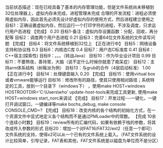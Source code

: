 当前状态描述：现在已经具备了基本的内存管理功能，但是文件系统尚未移植到32位处理器上，虚拟内存未完成，进程管理未完成
合理的开发流程：进程必须使用虚拟内存，因此首先必须先设计好虚拟内存的使用方式，然后进程建立使用之
目标1：正确设置虚拟内存，然后运行一个打印字符的进程，不涉及调度，只求运行用户态进程      【完成】 0.20
目标1-备注：虚拟内存设置函数：分配，回收，再分配等
目标2：调度两个用户态进程       0.21
目标3：完善64位文件系统的文件读写问题    【完成】
目标4：将文件系统移植到32位上            【正在进行中】
目标5：网络设备支持和协议栈      0.3
目标6：内核态C库           0.4
目标7：用户态C标准库         0.41
目标8：C++宿主(探索性)
目标9：。。。（转战Java）
目标10：作为毕业设计项目       0.99
目标11：不要熬夜，善待胃，大脑（说不定什么时候你就患了痴呆症）
目标12：支持arm体系结构（树莓派为例）
目标13：与grub的合作（4层启动标准）   1.00    【正在进行中】
目标14：处理键盘输入         0.20                        【完成】
目标15：使用virtual box或者vmware能够运行
目标16：修改所有的路径，使其只使用相对路径；系统特定的工具，放到一个目录下（windows下）    ，使用make HOST=windows HOSTROOTDIR='C:\Users\who' update-host-tools来完成工具更新, 使用make HOST=windows start_norc来调试     【完成】
目标17：开发过程---一键化，一键打开调试窗口，一键编译等make bochs_debug, make console CONSOLE_CMD=?              【完成】
目标18：改变内核的各个结构的初始化方式，在一个资源文件中显式地定义各个结构而不是通过PMLoader中的常数。                【完成 10余个连续小时数】
目标19：review所有的汇编代码，如果有依赖于栈的参数，将其改成传入参数的形式
目标20：增加一个对FAT16/FAT32/ext2（任意一个即可）文件系统的支持，使得x2可以从一个已有的文件系统上载入。（FAT文件系统的设计比较简单，引导记录，FAT表和其他，FAT文件系统是以磁盘为单位而不是分区）